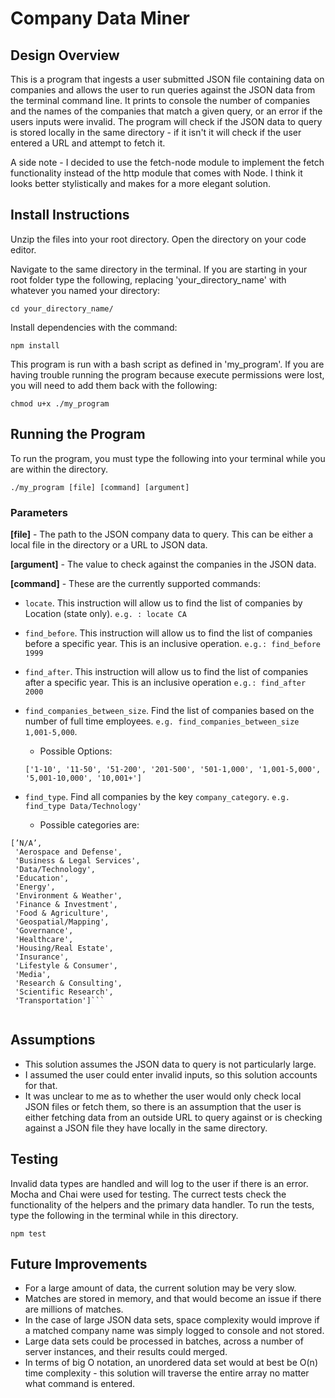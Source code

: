 # Company Data Miner

## Design Overview

This is a program that ingests a user submitted JSON file containing data on companies and allows the user to run queries against the JSON data from the terminal command line. It prints to console the number of companies and the names of the companies that match a given query, or an error if the users inputs were invalid. The program will check if the JSON data to query is stored locally in the same directory - if it isn't it will check if the user entered a URL and attempt to fetch it. 

A side note - I decided to use the fetch-node module to implement the fetch functionality instead of the http module that comes with Node. I think it looks better stylistically and makes for a more elegant solution.

## Install Instructions

Unzip the files into your root directory. Open the directory on your code editor.

Navigate to the same directory in the terminal.
If you are starting in your root folder type the following, replacing 'your_directory_name' with whatever you named your directory:

```
cd your_directory_name/
```

Install dependencies with the command:

```
npm install
```

This program is run with a bash script as defined in 'my_program'. If you are having trouble running the program because execute permissions were lost, you will need to add them back with the following:

```
chmod u+x ./my_program
```

## Running the Program

To run the program, you must type the following into your terminal while you are within the directory.

```
./my_program [file] [command] [argument]
```

### Parameters

**[file]** - The path to the JSON company data to query. This can be either a local file in the directory or a URL to JSON data.

**[argument]** - The value to check against the companies in the JSON data.

**[command]** - These are the currently supported commands:
* `locate`.  This instruction will allow us to find the list of companies by Location (state only).
		`e.g. : locate CA`
* `find_before`. This instruction will allow us to find the list of companies before a specific year.  This is an inclusive operation.
	`e.g.: find_before 1999`
	
* `find_after`. This instruction will allow us to find the list of companies after a specific year.  This is an inclusive operation
	`e.g.: find_after 2000`

* `find_companies_between_size`.  Find the list of companies based on the number of full time employees. `e.g. find_companies_between_size 1,001-5,000`. 
	* Possible Options:
	```
	['1-10', '11-50', '51-200', '201-500', '501-1,000', '1,001-5,000', '5,001-10,000', '10,001+']
	```

* `find_type`.  Find all companies by the key `company_category`. `e.g. find_type Data/Technology'`
	* Possible categories are:
```
[’N/A’,
 'Aerospace and Defense',
 'Business & Legal Services',
 'Data/Technology',
 'Education',
 'Energy',
 'Environment & Weather',
 'Finance & Investment',
 'Food & Agriculture',
 'Geospatial/Mapping',
 'Governance',
 'Healthcare',
 'Housing/Real Estate',
 'Insurance',
 'Lifestyle & Consumer',
 'Media',
 'Research & Consulting',
 'Scientific Research',
 'Transportation']```
 
 ```

## Assumptions

* This solution assumes the JSON data to query is not particularly large.
* I assumed the user could enter invalid inputs, so this solution accounts for that.
* It was unclear to me as to whether the user would only check local JSON files or fetch them, so there is an assumption that the user is either fetching data from an outside URL to query against or is checking against a JSON file they have locally in the same directory.

## Testing

 Invalid data types are handled and will log to the user if there is an error. Mocha and Chai were used for testing. The currect tests check the functionality of the helpers and the primary data handler. To run the tests, type the following in the terminal while in this directory.

```
npm test
```

## Future Improvements

* For a large amount of data, the current solution may be very slow.
* Matches are stored in memory, and that would become an issue if there are millions of matches.
* In the case of large JSON data sets, space complexity would improve if a matched company name was simply logged to console and not stored. 
* Large data sets could be processed in batches, across a number of server instances, and their results could merged. 
* In terms of big O notation, an unordered data set would at best be O(n) time complexity - this solution will traverse the entire array no matter what command is entered. 
